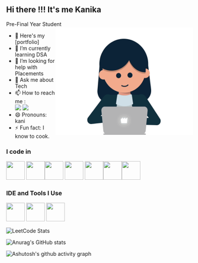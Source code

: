 ## Hi there !!!  It's me Kanika

Pre-Final Year Student
<img align="right" width="370" height="290" src="https://github.com/kanikabaskar/Recreating_website/blob/20180f40a766fe2f3f614df3f343d62b00ca1064/kani.gif">
- 🔭 Here's my [portfolio]                                                
- 🌱 I’m currently learning DSA
- 🤔 I’m looking for help with Placements 
- 💬 Ask me about Tech
- 📫 How to reach me :
<br />[<img src="https://img.shields.io/badge/LinkedIn-0077B5?style=for-the-badge&logo=linkedin&logoColor=white" />](https://www.linkedin.com/in/kanika-b-405373255/)  [<img src="https://img.shields.io/badge/Gmail-D14836?style=for-the-badge&logo=gmail&logoColor=white"/>](mailto:kanikabaskar13@gmail.com)
- 😄 Pronouns: kani
- ⚡ Fun fact: I know to cook.

### I code in
<img height="50" width="50" src="https://img.icons8.com/color/48/000000/python.png" /> <img height="50" width="50" src="https://img.icons8.com/color/48/000000/c-programming.png" /><img height="50" width="50" src="https://img.icons8.com/color/48/000000/java-coffee-cup-logo.png" /> <img height="50" width="50" src="https://img.icons8.com/color/48/000000/html-5.png" /> <img height="50" width="50" src="https://img.icons8.com/color/48/000000/css3.png" /><img height="50" width="50" src="https://img.icons8.com/color/48/000000/javascript.png"/><img height="50" width="50" src="https://img.icons8.com/color/48/000000/mysql-logo.png"/>
### IDE and Tools I Use
<img height="50" width="50" src="https://img.icons8.com/color/48/000000/visual-studio-code-2019.png"/> <img height="50" width="50" src="https://img.icons8.com/color/50/000000/git.png"/> <img height="50" width="50" src="https://img.icons8.com/?size=100&id=67169&format=png&color=000000"/>

![LeetCode Stats](https://leetcard.jacoblin.cool/kanikabaskar?theme=dark&font=Buda)

![Anurag's GitHub stats](https://github-readme-stats.vercel.app/api?username=kanikabaskar&show_icons=true&theme=dark)

![Ashutosh's github activity graph](https://github-readme-activity-graph.vercel.app/graph?username=kanikabaskar&bg_color=0d0c0d&color=fffaff&line=e506d6&point=f4f3f3&area=true&hide_border=true)

